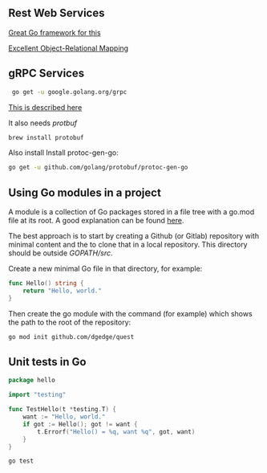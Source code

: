 ## Rest Web Services

[Great Go framework for this](https://github.com/gin-gonic/gin)

[Excellent Object-Relational Mapping](https://github.com/go-gorm/gorm)

## gRPC Services
```bash
 go get -u google.golang.org/grpc
```
[This is described here](https://gorm.io)

It also needs *protbuf*

```sh
brew install protobuf
```
Also install Install protoc-gen-go:

```sh
go get -u github.com/golang/protobuf/protoc-gen-go
```

## Using Go modules in a project


A module is a collection of Go packages stored in a file tree with a go.mod file at its root. A good explanation can be found [here](https://blog.golang.org/using-go-modules).

The best approach is to start by creating a Github (or Gitlab) repository with minimal content and the to clone that in a local repository. This directory should be outside *GOPATH/src*. 

Create a new minimal Go file in that directory, for example: 

```go
func Hello() string {
    return "Hello, world."
}
```


Then create the go module with the command (for example) which shows the path to the root of the repository:

```bash
go mod init github.com/dgedge/quest
```
## Unit tests in Go

```go
package hello

import "testing"

func TestHello(t *testing.T) {
    want := "Hello, world."
    if got := Hello(); got != want {
        t.Errorf("Hello() = %q, want %q", got, want)
    }
}
```

```bash
go test
```


